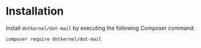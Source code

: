 # Installation

Install `dotkernel/dot-mail` by executing the following Composer command:

    composer require dotkernel/dot-mail
